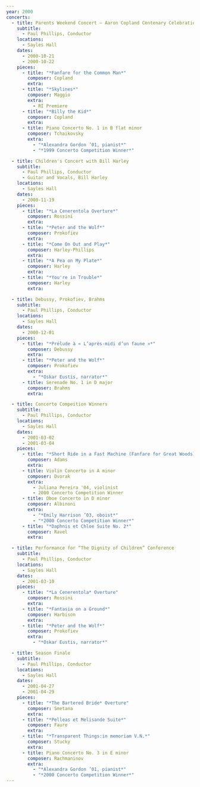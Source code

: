 ```yaml
---
year: 2000
concerts:
  - title: Parents Weekend Concert — Aaron Copland Centenary Celebration
    subtitle: 
      - Paul Phillips, Conductor
    locations:
      - Sayles Hall
    dates:
      - 2000-10-21
      - 2000-10-22
    pieces:
      - title: "*Fanfare for the Common Man*"
        composer: Copland
        extra:
      - title: "*Skylines*"
        composer: Maggio
        extra:
          - RI Premiere
      - title: "*Billy the Kid*"
        composer: Copland
        extra:
      - title: Piano Concerto No. 1 in B flat minor
        composer: Tchaikovsky
        extra:
          - "*Alexandra Gordon ’01, pianist*"
          - "*1999 Concerto Competition Winner*"

  - title: Children's Concert with Bill Harley
    subtitle: 
      - Paul Phillips, Conductor
      - Guitar and Vocals, Bill Harley
    locations:
      - Sayles Hall
    dates:
      - 2000-11-19
    pieces:
      - title: "*La Cenerentola Overture*"
        composer: Rossini
        extra:
      - title: "*Peter and the Wolf*"
        composer: Prokofiev
        extra:
      - title: "*Come On Out and Play*"
        composer: Harley-Phillips
        extra:
      - title: "*A Pea on My Plate*"
        composer: Harley
        extra:
      - title: "*You're in Trouble*"
        composer: Harley
        extra:

  - title: Debussy, Prokofiev, Brahms
    subtitle: 
      - Paul Phillips, Conductor
    locations:
      - Sayles Hall
    dates:
      - 2000-12-01
    pieces:
      - title: "*Prélude à « L’après-midi d’un faune »*"
        composer: Debussy
        extra:
      - title: "*Peter and the Wolf*"
        composer: Prokofiev
        extra:
          - "*Oskar Eustis, narrator*"
      - title: Serenade No. 1 in D major
        composer: Brahms
        extra:

  - title: Concerto Compeition Winners
    subtitle: 
      - Paul Phillips, Conductor
    locations:
      - Sayles Hall
    dates:
      - 2001-03-02
      - 2001-03-04
    pieces:
      - title: "*Short Ride in a Fast Machine (Fanfare for Great Woods)*"
        composer: Adams
        extra:
      - title: Violin Concerto in A minor
        composer: Dvorak
        extra:
          - Juliana Pereira '04, violinist
          - 2000 Concerto Competition Winner
      - title: Oboe Concerto in D minor
        composer: Albinoni
        extra:
          - "*Emily Harrison ’03, oboist*"
          - "*2000 Concerto Competition Winner*"
      - title: "*Daphnis et Chloe Suite No. 2*"
        composer: Ravel
        extra:

  - title: Performance for “The Dignity of Children” Conference
    subtitle: 
      - Paul Phillips, Conductor
    locations:
      - Sayles Hall
    dates:
      - 2001-03-10
    pieces:
      - title: "*La Cenerentola* Overture"
        composer: Rossini
        extra:
      - title: "*Fantasia on a Ground*"
        composer: Harbison
        extra:
      - title: "*Peter and the Wolf*"
        composer: Prokofiev
        extra:
          - "*Oskar Eustis, narrator*"

  - title: Season Finale
    subtitle: 
      - Paul Phillips, Conductor
    locations:
      - Sayles Hall
    dates:
      - 2001-04-27
      - 2001-04-29
    pieces:
      - title: "*The Bartered Bride* Overture"
        composer: Smetana
        extra:
      - title: "*Pelleas et Melisande Suite*"
        composer: Faure
        extra:
      - title: "*Transparent Things:in memoriam V.N.*"
        composer: Stucky
        extra:
      - title: Piano Concerto No. 3 in E minor
        composer: Rachmaninov
        extra:
          - "*Alexandra Gordon ’01, pianist*"
          - "*2000 Concerto Competition Winner*"
---
```

